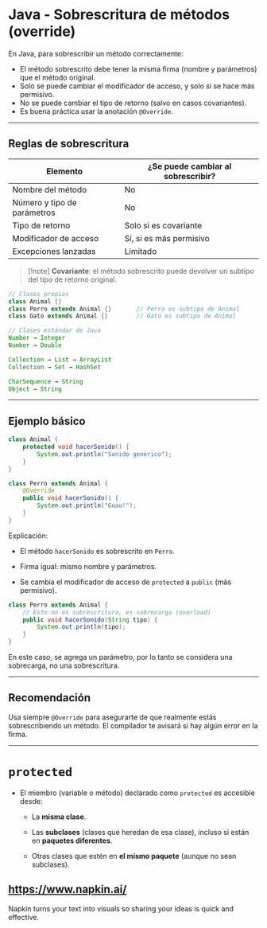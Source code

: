 # Java - Sobrescritura de métodos (override)

En Java, para sobrescribir un método correctamente:

- El método sobrescrito debe tener la misma firma (nombre y parámetros) que el método original.
- Solo se puede cambiar el modificador de acceso, y solo si se hace más permisivo.
- No se puede cambiar el tipo de retorno (salvo en casos covariantes).
- Es buena práctica usar la anotación `@Override`.

---

## Reglas de sobrescritura

| Elemento                    | ¿Se puede cambiar al sobrescribir? |
| --------------------------- | ---------------------------------- |
| Nombre del método           | No                                 |
| Número y tipo de parámetros | No                                 |
| Tipo de retorno             | Solo si es covariante              |
| Modificador de acceso       | Sí, si es más permisivo            |
| Excepciones lanzadas        | Limitado                           |

> [!note] **Covariante**: el método sobrescrito puede devolver un subtipo del tipo de retorno original.

```java
// Clases propias
class Animal {}
class Perro extends Animal {}       // Perro es subtipo de Animal
class Gato extends Animal {}        // Gato es subtipo de Animal

// Clases estándar de Java
Number → Integer
Number → Double

Collection → List → ArrayList
Collection → Set → HashSet

CharSequence → String
Object → String
```

---

## Ejemplo básico

```java
class Animal {
    protected void hacerSonido() {
        System.out.println("Sonido genérico");
    }
}

class Perro extends Animal {
    @Override
    public void hacerSonido() {
        System.out.println("Guau!");
    }
}
```

Explicación:

- El método `hacerSonido` es sobrescrito en `Perro`.
    
- Firma igual: mismo nombre y parámetros.
    
- Se cambia el modificador de acceso de `protected` a `public` (más permisivo).

```java
class Perro extends Animal {
    // Esto no es sobrescritura, es sobrecarga (overload)
    public void hacerSonido(String tipo) {
        System.out.println(tipo);
    }
}

```

En este caso, se agrega un parámetro, por lo tanto se considera una sobrecarga, no una sobrescritura.

---

## Recomendación

Usa siempre `@Override` para asegurarte de que realmente estás sobrescribiendo un método. El compilador te avisará si hay algún error en la firma.

---

# `protected`

- El miembro (variable o método) declarado como `protected` es accesible desde:
    
    - La **misma clase**.
        
    - Las **subclases** (clases que heredan de esa clase), incluso si están en **paquetes diferentes**.
        
    - Otras clases que estén en **el mismo paquete** (aunque no sean subclases).

## https://www.napkin.ai/

Napkin turns your text into visuals so sharing your ideas is quick and effective.